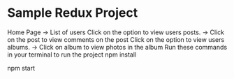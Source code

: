 # Sample Redux Project
Home Page -> List of users
Click on the option to view users posts. -> Click on the post to view comments on the post
Click on the option to view users albums. -> Click on album to view photos in the album
Run these commands in your terminal to run the project
npm install

npm start

